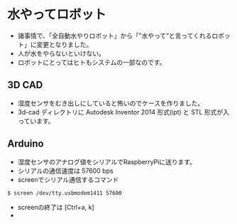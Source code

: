 # 水やってロボット
- 諸事情で、「全自動水やりロボット」から「”水やって“と言ってくれるロボット」に変更となりました。
- 人が水をやらないといけない。
- ロボットにとってはヒトもシステムの一部なのです。


## 3D CAD
- 湿度センサをむき出しにしていると怖いのでケースを作りました。
- 3d-cad ディレクトリに Autodesk Inventor 2014 形式(ipt) と STL 形式が入っています。

## Arduino
- 湿度センサのアナログ値をシリアルでRaspberryPiに送ります。
- シリアルの通信速度は 57600 bps
- screenでシリアル通信するコマンド
```
$ screen /dev/tty.usbmodem1411 57600
```
- screenの終了は [Ctrl+a, k]
- 
